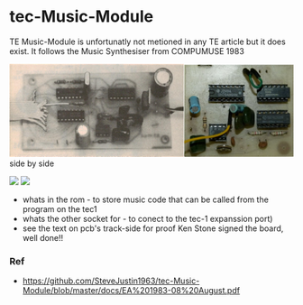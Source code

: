 # tec-Music-Module

TE Music-Module is unfortunatly not metioned in any TE article but it does exist. It follows the Music Synthesiser from COMPUMUSE 1983

![](https://github.com/SteveJustin1963/tec-Music-Module/blob/master/pics/sbs-comp1.png)
side by side



![](https://github.com/SteveJustin1963/tec-Music-Module/blob/master/pics/60723986_2355547531390157_8583667062189064192_n.jpg)
![](https://github.com/SteveJustin1963/tec-Music-Module/blob/master/pics/56997451_2328754837402760_8076912727156588544_n.jpg)

- whats in the rom - to store music code that can be called from the program on the tec1
- whats the other socket for - to conect to the tec-1 expanssion port) 
- see the text on pcb's track-side for proof Ken Stone signed the board, well done!!

### Ref
- https://github.com/SteveJustin1963/tec-Music-Module/blob/master/docs/EA%201983-08%20August.pdf


